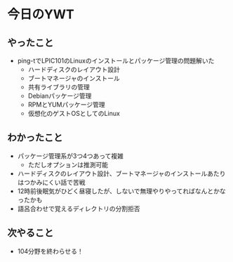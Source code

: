 # 今日のYWT

## やったこと

- ping-tでLPIC101のLinuxのインストールとパッケージ管理の問題解いた
  - ハードディスクのレイアウト設計
  - ブートマネージャのインストール
  - 共有ライブラリの管理
  - Debianパッケージ管理
  - RPMとYUMパッケージ管理
  - 仮想化のゲストOSとしてのLinux

## わかったこと

- パッケージ管理系が3つ4つあって複雑
  - ただしオプションは推測可能
- ハードディスクのレイアウト設計、ブートマネージャのインストールあたりはつかみにくい話で苦戦
- 12時前後眠気がひどく昼寝したが、しないで無理やりやってればなんとかなったかも
- 語呂合わせで覚えるディレクトリの分割拒否

## 次やること

- 104分野を終わらせる！
